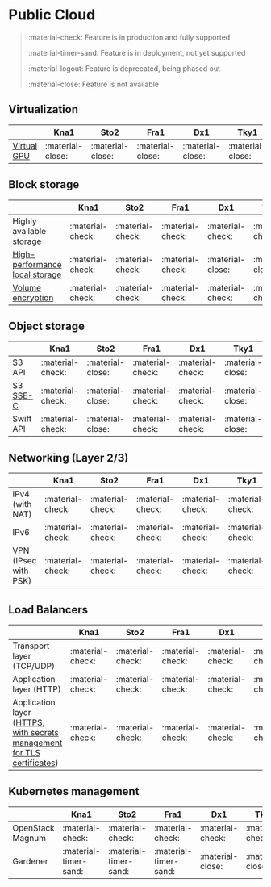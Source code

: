 # Public Cloud

> :material-check: Feature is in production and fully supported
>
> :material-timer-sand: Feature is in deployment, not yet supported
>
> :material-logout: Feature is deprecated, being phased out
>
> :material-close: Feature is not available


## Virtualization
|                                               | Kna1             | Sto2                  | Fra1             | Dx1              | Tky1             |
| -------------                                 | ---------------- | --------------------- | ---------------- | ---------------- | ---------------- |
| [Virtual GPU](../../flavors/#compute-tiers)   | :material-close: | :material-close:      | :material-close: | :material-close: | :material-close: |


## Block storage
|                                                                 | Kna1             | Sto2             | Fra1             | Dx1              | Tky1             |
| ------------------------------                                  | ---------------- | ---------------- | ---------------- | ---------------- | ---------------- |
| Highly available storage                                        | :material-check: | :material-check: | :material-check: | :material-check: | :material-check: |
| [High-performance local storage](../../flavors/#compute-tiers)  | :material-check: | :material-check: | :material-check: | :material-close: | :material-close: |
| [Volume encryption](/howto/openstack/cinder/encrypted-volumes/) | :material-check: | :material-check: | :material-check: | :material-check: | :material-check: |


## Object storage
|                                             | Kna1             | Sto2             | Fra1             | Dx1              | Tky1             |
| ------------------------------              | ---------------- | ---------------- | ---------------- | ---------------- | ---------------- |
| S3 API                                      | :material-check: | :material-close: | :material-check: | :material-check: | :material-close: |
| S3 [SSE-C](/howto/object-storage/s3/sse-c/) | :material-check: | :material-close: | :material-check: | :material-check: | :material-close: |
| Swift API                                   | :material-check: | :material-close: | :material-check: | :material-check: | :material-close: |


## Networking (Layer 2/3)
|                      | Kna1             | Sto2             | Fra1             | Dx1              | Tky1             |
| -------------------- | ---------------- | ---------------- | ---------------- | ---------------- | ---------------- |
| IPv4 (with NAT)      | :material-check: | :material-check: | :material-check: | :material-check: | :material-check: |
| IPv6                 | :material-check: | :material-check: | :material-check: | :material-check: | :material-check: |
| VPN (IPsec with PSK) | :material-check: | :material-check: | :material-check: | :material-check: | :material-check: |


## Load Balancers
|                                                                                                             | Kna1             | Sto2             | Fra1             | Dx1              | Tky1             |
| --------------------------------------------------------------------                                        | ---------------- | ---------------- | ---------------- | ---------------- | ---------------- |
| Transport layer (TCP/UDP)                                                                                   | :material-check: | :material-check: | :material-check: | :material-check: | :material-check: |
| Application layer (HTTP)                                                                                    | :material-check: | :material-check: | :material-check: | :material-check: | :material-check: |
| Application layer ([HTTPS, with secrets management for TLS certificates](/howto/openstack/octavia/tls-lb/)) | :material-check: | :material-check: | :material-check: | :material-check: | :material-check: |


## Kubernetes management
|                   | Kna1                  | Sto2                  | Fra1                  | Dx1              | Tky1             |
| ----------------- | ----------------      | ----------------      | ----------------      | ---------------- | ---------------- |
| OpenStack Magnum  | :material-check:      | :material-check:      | :material-check:      | :material-check: | :material-check: |
| Gardener          | :material-timer-sand: | :material-timer-sand: | :material-timer-sand: | :material-close: | :material-close: |
